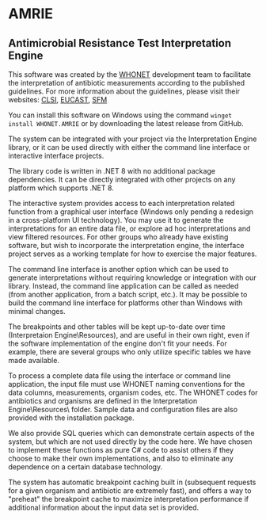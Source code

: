 # AMRIE
## Antimicrobial Resistance Test Interpretation Engine

This software was created by the [WHONET](https://whonet.org) development team to facilitate
the interpretation of antibiotic measurements according to the published guidelines.
For more information about the guidelines, please visit their websites: [CLSI](https://clsi.org/), [EUCAST](https://www.eucast.org/), [SFM](https://www.sfm-microbiologie.org/)

You can install this software on Windows using the command `winget install WHONET.AMRIE` or by downloading the latest release from GitHub.

The system can be integrated with your project via the Interpretation Engine library, or it
can be used directly with either the command line interface or interactive interface projects.

The library code is written in .NET 8 with no additional package dependencies. It can be directly integrated with other projects on any platform which supports .NET 8.

The interactive system provides access to each interpretation related function from a graphical user interface (Windows only pending a redesign in a cross-platform UI technology).
You may use it to generate the interpretations for an entire data file, or explore ad hoc interpretations and view filtered resources.
For other groups who already have existing software, but wish to incorporate the interpretation engine, the interface project
serves as a working template for how to exercise the major features.

The command line interface is another option which can be used to generate interpretations without requiring knowledge or integration with our library.
Instead, the command line application can be called as needed (from another application, from a batch script, etc.). It may be possible to build the command line
interface for platforms other than Windows with minimal changes.

The breakpoints and other tables will be kept up-to-date over time (Interpretaion Engine\Resources),
and are useful in their own right, even if the software implementation of the engine don't fit your needs.
For example, there are several groups who only utilize specific tables we have made available.

To process a complete data file using the interface or command line application, the input file must use WHONET naming conventions for the 
data columns, measurements, organism codes, etc. The WHONET codes for antibiotics and organisms are defined in the Interpretation Engine\Resources\ folder.
Sample data and configuration files are also provided with the installation package.

We also provide SQL queries which can demonstrate certain aspects of the system, but which are
not used directly by the code here. We have chosen to implement these functions as pure C# code
to assist others if they choose to make their own implementations, and also to eliminate any
dependence on a certain database technology.

The system has automatic breakpoint caching built in (subsequent requests for a given organism and antibiotic are extremely fast),
and offers a way to "preheat" the breakpoint cache to maximize interpretation performance if additional information about the input data set is provided.
